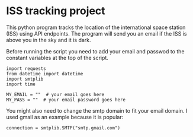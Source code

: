 # ISS tracking project
This python program tracks the location of the international space station (ISS) using API endpoints.
The program will send you an email if the ISS is above you in the sky and it is dark.

Before running the script you need to add your email and passwod to the constant variables at the top of the script.
```
import requests
from datetime import datetime
import smtplib
import time

MY_EMAIL = ""  # your email goes here
MY_PASS = ""  # your email password goes here
```

You might also need to change the smtp domain to fit your email domain. I used gmail as an example because it is popular:
```
connection = smtplib.SMTP("smtp.gmail.com")
```
